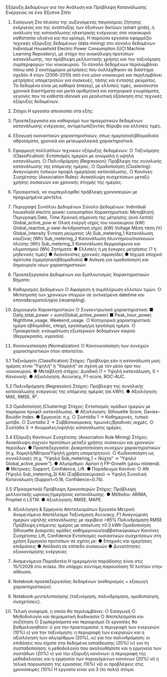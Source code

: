 Εξόρυξη Δεδομένων για την Ανάλυση και Πρόβλεψη
Κατανάλωσης Ενέργειας σε ένα Έξυπνο Σπίτι

1. Εισαγωγή
Στο πλαίσιο της αυξανόμενης παγκόσμιας ζήτησης ενέργειας και της ανάπτυξης των έξυπνων
δικτύων (smart grids), η ανάλυση της κατανάλωσης ηλεκτρικής ενέργειας στα νοικοκυριά
καθίσταται ολοένα και πιο κρίσιμη.
Η παρούσα εργασία εφαρμόζει τεχνικές εξόρυξης δεδομένων (data mining) στο σύνολο
δεδομένων Individual Household Electric Power Consumption (UCI Machine Learning
Repository), με στόχο την ανακάλυψη προτύπων κατανάλωσης, την πρόβλεψη μελλοντικής
χρήσης και την ταξινόμηση συμπεριφορών του νοικοκυριού.
Το σύνολο δεδομένων περιλαμβάνει πάνω από 2 εκατομμύρια μετρήσεις που συλλέχθηκαν σε
διάστημα σχεδόν 4 ετών (2006–2010) από ένα μόνο νοικοκυριό και περιλαμβάνει μετρήσεις
υπομετρητών για συσκευές, τάσης και έντασης ρεύματος. Τα δεδομένα είναι μη καθαρά
(messy), με ελλιπείς τιμές, ακανόνιστα χρονικά διαστήματα και μικτά αριθμητικά και
κατηγορικά γνωρίσματα, γεγονός που τα καθιστά ιδανικά για ρεαλιστική εξάσκηση στις
τεχνικές εξόρυξης δεδομένων.

2. Στόχοι
Η εργασία αποσκοπεί στα εξής:
1. Προεπεξεργασία και καθαρισμό των πραγματικών δεδομένων κατανάλωσης
ενέργειας, αντιμετωπίζοντας θόρυβο και ελλιπείς τιμές.
2. Εξαγωγή ουσιαστικών χαρακτηριστικών, όπως ημερήσια/εβδομαδιαία αθροίσματα,
χρονικά και μετεωρολογικά χαρακτηριστικά.
3. Εφαρμογή πολλαπλών τεχνικών εξόρυξης δεδομένων:
○ Ταξινόμηση (Classification): Εντοπισμός ημερών με ανώμαλη ή υψηλή
κατανάλωση.
○ Παλινδρόμηση (Regression): Πρόβλεψη της συνολικής κατανάλωσης της
επόμενης ημέρας.
○ Ομαδοποίηση (Clustering): Αναγνώριση τυπικών προφίλ ημερήσιας
κατανάλωσης.
○ Κανόνες Συσχέτισης (Association Rules): Ανακάλυψη συσχετίσεων μεταξύ
χρήσης συσκευών και χρονικής στιγμής της ημέρας.
4. Προαιρετικά, να συμπεριληφθεί πρόβλεψη χρονοσειρών με προχωρημένα μοντέλα.

3. Περιγραφή Συνόλου Δεδομένων
Σύνολο Δεδομένων: Individual household electric power consumption
Χαρακτηριστικά:
Μεταβλητή Περιγραφή
Date, Time Χρονική σήμανση της μέτρησης (ανά λεπτό)
Global_active_pow
er
Ολική ενεργή ισχύς του νοικοκυριού (kW)
Global_reactive_p
ower
Αντιδραστική ισχύς (kW)
Voltage Μέση τάση (V)
Global_intensity Ένταση ρεύματος (A)
Sub_metering_1 Κατανάλωση κουζίνας (Wh)
Sub_metering_2 Κατανάλωση πλυντηρίου/συσκευών πλύσης (Wh)
Sub_metering_3 Κατανάλωση θερμοσίφωνα και κλιματισμού (Wh)
Ζητήματα:
● Ελλιπείς ή μη έγκυρες μετρήσεις (? ή μηδενικές τιμές)
● Ακανόνιστες χρονικές σφραγίδες
● Ισχυρά εποχικά πρότυπα (ημερήσια/εβδομαδιαία)
● Ανάγκη για ομαδοποίηση και δημιουργία νέων χαρακτηριστικών

4. Προεπεξεργασία Δεδομένων και Εμπλουτισμός
Χαρακτηριστικών
Βήματα:
1. Καθαρισμός Δεδομένων
○ Αφαίρεση ή συμπλήρωση ελλιπών τιμών.
○ Μετατροπή των χρονικών στιγμών σε αντικείμενα datetime και
επαναδειγματοληψία (resampling).
2. Δημιουργία Χαρακτηριστικών
○ Συγκεντρωτικά χαρακτηριστικά:
■ Daily_total_power = sum(Global_active_power)
■ Peak_hour_power, Nighttime_usage, Weekend_usage.
○ Κατηγορικά χαρακτηριστικά: ημέρα εβδομάδας, εποχή, εργάσιμη/μη εργάσιμη
ημέρα.
○ Προαιρετικά: ενσωμάτωση εξωτερικών δεδομένων καιρού (θερμοκρασία,
υγρασία).
3. Κανονικοποίηση (Normalization)
○ Κανονικοποίηση των συνεχών χαρακτηριστικών όταν απαιτείται.

5.1 Ταξινόμηση (Classification)
Στόχος: Πρόβλεψη εάν η κατανάλωση μιας ημέρας είναι “Υψηλή” ή “Χαμηλή” σε σχέση με τον
μέσο όρο του νοικοκυριού.
● Μεταβλητή στόχος: Δυαδική (1 = Υψηλή κατανάλωση, 0 = Κανονική).
● Αξιολόγηση: Accuracy, F1-score, ROC-AUC.

5.2 Παλινδρόμηση (Regression)
Στόχος: Πρόβλεψη της συνολικής κατανάλωσης ενέργειας της επόμενης ημέρας (σε kWh).
● Αξιολόγηση: MAE, RMSE, R².

5.3 Ομαδοποίηση (Clustering)
Στόχος: Εντοπισμός ομάδων ημερών με παρόμοια προφίλ κατανάλωσης.
● Αξιολόγηση: Silhouette Score, Davies–Bouldin Index.
● Ερμηνεία: π.χ.
○ Συστάδα 1 → Καθημερινές, τυπικό μοτίβο.
○ Συστάδα 2 → Σαββατοκύριακα, πρωινές/βραδινές αιχμές.
○ Συστάδα 3 → Ανώμαλες/υψηλής κατανάλωσης ημέρες.

5.4 Εξόρυξη Κανόνων Συσχέτισης (Association Rule Mining)
Στόχος: Ανακάλυψη συχνών προτύπων μεταξύ χρήσης συσκευών και χρονικών περιόδων.
● Προεπεξεργασία:
Διακριτοποίηση συνεχών χαρακτηριστικών (π.χ. Χαμηλή/Μέτρια/Υψηλή χρήση
υπομετρητών).
○ Κωδικοποίηση ως συναλλαγές (π.χ. “Υψηλό Sub_metering_1 + Νύχτα” →
“Υψηλό Global_active_power”).
● Αλγόριθμοι: Apriori ή FP-Growth (μέσω mlxtend).
● Μετρικές: Support, Confidence, Lift.
● Παράδειγμα Κανόνα:
○ ΑΝ (Υψηλό Sub_metering_3) ΚΑΙ (Σαββατοκύριακο) → Υψηλή Συνολική
Κατανάλωση (Support=0.18, Confidence=0.74).

5.5 (Προαιρετικά) Πρόβλεψη Χρονοσειρών
Στόχος: Πρόβλεψη μελλοντικής ωριαίας/ημερήσιας κατανάλωσης.
● Μέθοδοι: ARIMA, Prophet ή LSTM.
● Αξιολόγηση: RMSE, MAPE.

6. Αξιολόγηση & Ερμηνεία Αποτελεσμάτων
Εργασία Μετρική Αναμενόμενο Αποτέλεσμα
Ταξινόμηση Accuracy, F1 Αναγνώριση ημερών υψηλής κατανάλωσης με
ακρίβεια >85%
Παλινδρόμηση RMSE Πρόβλεψη επόμενης ημέρας με απόκλιση ±0.3 kWh
Ομαδοποίηση Silhouette Διακριτές ομάδες καθημερινών/σαββατοκύριακων
Κανόνες
Συσχέτισης
Lift,
Confidence
Εντοπισμός ουσιαστικών συσχετίσεων στη χρήση
Ερμηνεία προτύπων σε σχέση με:
● Εποχικές και ημερήσιες επιδράσεις
● Απόδοση σε επίπεδο συσκευών
● Δυνατότητες εξοικονόμησης ενέργειας

7. Αναμενόμενα Παραδοτέα
Η ημερομηνία παράδοσης είναι στις 15/1/2026 στο eclass. Θα υπάρχει σύντομη
παρουσίαση 10 λεπτών στην αίθουσα.
1. Notebook προεπεξεργασίας δεδομένων (καθαρισμός + εξαγωγή χαρακτηριστικών).
2. Notebook μοντελοποίησης (ταξινόμηση, παλινδρόμηση, ομαδοποίηση, συσχετίσεις).
3. Τελική αναφορά, η οποία θα περιλαμβάνει:
○ Εισαγωγή
○ Μεθοδολογία και πειραματική διαδικασία
○ Αποτελέσματα και συζήτηση
○ Συμπεράσματα και περιορισμοί
Οι εργασίες θα βαθμολογηθούν:
ι) για την προετοιμασία: η περιγραφή των ενεργειών (10%)
ιι) για την ταξινόμηση: η περιγραφή των ενεργειών και η αξιολόγηση των αλγορίθμων
(20%),
ιιι) για την παλινδρόμηση: οι επιδόσεις που είχατε στα δεδομένα εκπαίδευσης (20%)
iv) για τη συσταδοποίηση: η μεθοδολογία που ακολουθήσατε και η ερμηνεία των
συστάδων (20%)
v) για την εξόρυξη κανόνων: η περιγραφή της μεθοδολογίας και η ερμηνεία των
παραγόμενων κανόνων (20%)
vi) η τελική παρουσίαση της εργασίας (10%)
vii) οι προβλέψεις στις χρονοσειρές (10%)
Η εργασία είναι για 3 (το πολύ) άτομα.